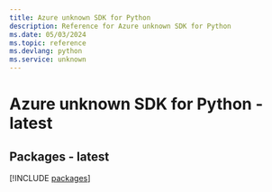 ```yaml
---
title: Azure unknown SDK for Python
description: Reference for Azure unknown SDK for Python
ms.date: 05/03/2024
ms.topic: reference
ms.devlang: python
ms.service: unknown
---
```

# Azure unknown SDK for Python - latest
## Packages - latest
[!INCLUDE [packages](unknown-index.md)]